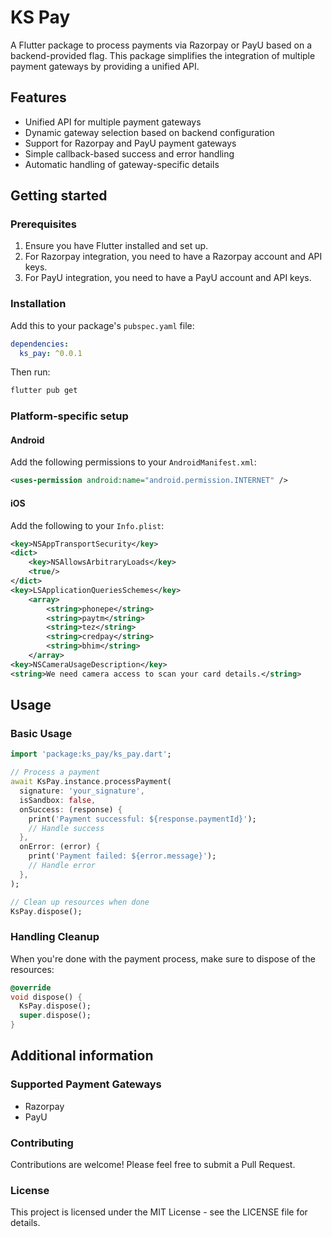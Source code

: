 # KS Pay

A Flutter package to process payments via Razorpay or PayU based on a backend-provided flag. This package simplifies the integration of multiple payment gateways by providing a unified API.

## Features

- Unified API for multiple payment gateways
- Dynamic gateway selection based on backend configuration
- Support for Razorpay and PayU payment gateways
- Simple callback-based success and error handling
- Automatic handling of gateway-specific details

## Getting started

### Prerequisites

1. Ensure you have Flutter installed and set up.
2. For Razorpay integration, you need to have a Razorpay account and API keys.
3. For PayU integration, you need to have a PayU account and API keys.

### Installation

Add this to your package's `pubspec.yaml` file:

```yaml
dependencies:
  ks_pay: ^0.0.1
```

Then run:

```bash
flutter pub get
```

### Platform-specific setup

#### Android

Add the following permissions to your `AndroidManifest.xml`:

```xml
<uses-permission android:name="android.permission.INTERNET" />
```

#### iOS

Add the following to your `Info.plist`:

```xml
<key>NSAppTransportSecurity</key>
<dict>
    <key>NSAllowsArbitraryLoads</key>
    <true/>
</dict>
<key>LSApplicationQueriesSchemes</key>
	<array>
		<string>phonepe</string>
		<string>paytm</string>
		<string>tez</string>
		<string>credpay</string>
		<string>bhim</string>
	</array>
<key>NSCameraUsageDescription</key>
<string>We need camera access to scan your card details.</string>
```

## Usage

### Basic Usage

```dart
import 'package:ks_pay/ks_pay.dart';

// Process a payment
await KsPay.instance.processPayment(
  signature: 'your_signature',
  isSandbox: false,
  onSuccess: (response) {
    print('Payment successful: ${response.paymentId}');
    // Handle success
  },
  onError: (error) {
    print('Payment failed: ${error.message}');
    // Handle error
  },
);

// Clean up resources when done
KsPay.dispose();
```

### Handling Cleanup

When you're done with the payment process, make sure to dispose of the resources:

```dart
@override
void dispose() {
  KsPay.dispose();
  super.dispose();
}
```

## Additional information

### Supported Payment Gateways

- Razorpay
- PayU

### Contributing

Contributions are welcome! Please feel free to submit a Pull Request.

### License

This project is licensed under the MIT License - see the LICENSE file for details.
